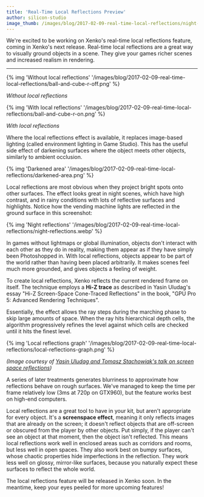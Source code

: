 ```yaml
---
title: 'Real-Time Local Reflections Preview'
author: silicon-studio
image_thumb: /images/blog/2017-02-09-real-time-local-reflections/night-reflections.webp
---
```


We're excited to be working on Xenko's real-time local reflections feature, coming in Xenko's next release. Real-time local reflections are a great way to visually ground objects in a scene. They give your games richer scenes and increased realism in rendering.

---

{% img 'Without local reflections' '/images/blog/2017-02-09-real-time-local-reflections/ball-and-cube-r-off.png' %}

<i>Without local reflections</i>

{% img 'With local reflections' '/images/blog/2017-02-09-real-time-local-reflections/ball-and-cube-r-on.png' %}

<i>With local reflections</i>

Where the local reflections effect is available, it replaces image-based lighting (called environment lighting in Game Studio). This has the useful side effect of darkening surfaces where the object meets other objects, similarly to ambient occlusion.

{% img 'Darkened area' '/images/blog/2017-02-09-real-time-local-reflections/darkened-area.png' %}

Local reflections are most obvious when they project bright spots onto other surfaces. The effect looks great in night scenes, which have high contrast, and in rainy conditions with lots of reflective surfaces and highlights. Notice how the vending machine lights are reflected in the ground surface in this screenshot:

{% img 'Night reflections' '/images/blog/2017-02-09-real-time-local-reflections/night-reflections.webp' %}

In games without lightmaps or global illumination, objects don't interact with each other as they do in reality, making them appear as if they have simply been Photoshopped in. With local reflections, objects appear to be part of the world rather than having been placed arbitrarily. It makes scenes feel much more grounded, and gives objects a feeling of weight.

To create local reflections, Xenko reflects the current rendered frame on itself. The technique employs a **Hi-Z trace** as described in Yasin Uludag's essay "Hi-Z Screen-Space Cone-Traced Reflections" in the book, "GPU Pro 5: Advanced Rendering Techniques".

Essentially, the effect allows the ray steps during the marching phase to skip large amounts of space. When the ray hits hierarchical depth cells, the algorithm progressively refines the level against which cells are checked until it hits the finest level.

{% img 'Local reflections graph' '/images/blog/2017-02-09-real-time-local-reflections/local-reflections-graph.png' %}

<i>(Image courtesy of [Yasin Uludag and Tomasz Stachowiak's talk on screen space reflections](http://www.frostbite.com/2015/08/stochastic-screen-space-reflections/)) </i>

A series of later treatments generates blurriness to approximate how reflections behave on rough surfaces. We've managed to keep the time per frame relatively low (3ms at 720p on GTX960), but the feature works best on high-end computers.

Local reflections are a great tool to have in your kit, but aren't appropriate for every object. It's a **screenspace effect**, meaning it only reflects images that are already on the screen; it doesn't reflect objects that are off-screen or obscured from the player by other objects. Put simply, if the player can't see an object at that moment, then the object isn't reflected. This means local reflections work well in enclosed areas such as corridors and rooms, but less well in open spaces. They also work best on bumpy surfaces, whose chaotic properties hide imperfections in the reflection. They work less well on glossy, mirror-like surfaces, because you naturally expect these surfaces to reflect the whole world.

The local reflections feature will be released in Xenko soon. In the meantime, keep your eyes peeled for more upcoming features!
